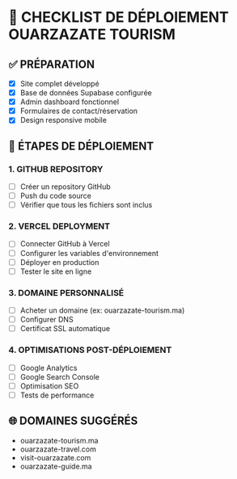 # 🚀 CHECKLIST DE DÉPLOIEMENT OUARZAZATE TOURISM

## ✅ PRÉPARATION
- [x] Site complet développé
- [x] Base de données Supabase configurée
- [x] Admin dashboard fonctionnel
- [x] Formulaires de contact/réservation
- [x] Design responsive mobile

## 🔧 ÉTAPES DE DÉPLOIEMENT

### 1. GITHUB REPOSITORY
- [ ] Créer un repository GitHub
- [ ] Push du code source
- [ ] Vérifier que tous les fichiers sont inclus

### 2. VERCEL DEPLOYMENT
- [ ] Connecter GitHub à Vercel
- [ ] Configurer les variables d'environnement
- [ ] Déployer en production
- [ ] Tester le site en ligne

### 3. DOMAINE PERSONNALISÉ
- [ ] Acheter un domaine (ex: ouarzazate-tourism.ma)
- [ ] Configurer DNS
- [ ] Certificat SSL automatique

### 4. OPTIMISATIONS POST-DÉPLOIEMENT
- [ ] Google Analytics
- [ ] Google Search Console
- [ ] Optimisation SEO
- [ ] Tests de performance

## 🌐 DOMAINES SUGGÉRÉS
- ouarzazate-tourism.ma
- ouarzazate-travel.com
- visit-ouarzazate.com
- ouarzazate-guide.ma
